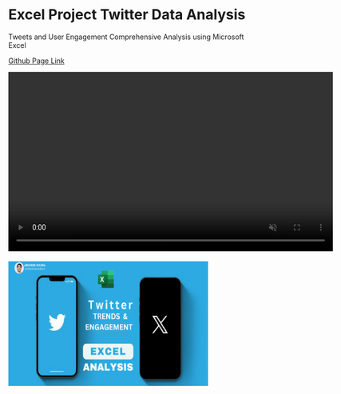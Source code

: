 # Excel Project Twitter Data Analysis
Tweets and User Engagement Comprehensive Analysis using Microsoft Excel

[Github Page Link](https://abhishekmishra8.github.io/Excel-Project-Twitter-Data-Analysis/)<br>

<video width="650" height="360" controls autoplay muted loop>
<source src="Files/Analysis Video.mp4" type="video/mp4">
click the Github Page Link to see the video
</video> <br><br>

<img src="Files/Cover Page.png" width="400" height="250" />
